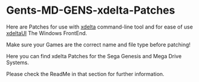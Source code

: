 # Gents-MD-GENS-xdelta-Patches 

Here are Patches for use with [xdelta](http://xdelta.org/) command-line tool and for ease of use [xdeltaUI](https://www.romhacking.net/utilities/598/) The Windows FrontEnd.

Make sure your Games are the correct name and file type before patching!

Here you can find xdelta Patches for the Sega Genesis and Mega Drive Systems.

Please check the ReadMe in that section for further information.

